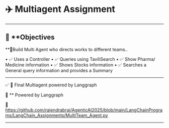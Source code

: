 # ✈️ Multiagent Assignment
---
##  🔗  **Objectives

**🧍Build Multi Agent who directs works to different teams..

•	✅ Uses a Controller 
•	✅ Queries using TaviliSearch
•	✅ Show Pharma/ Medicine information
•	✅ Shows Stocks information
•	✅ Searches a General query information and provides a Summary


---

✅ 🧠 Final Multiagent powered by Langgraph 

🧠 ** Powered by Langgraph

🔗  https://github.com/rajendrabraj/AgenticAI2025/blob/main/LangChainPrograms/LangChain_Assignments/MultiTeam_Agent.py

---




